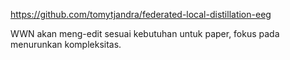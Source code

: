 https://github.com/tomytjandra/federated-local-distillation-eeg

WWN akan meng-edit sesuai kebutuhan untuk paper, fokus pada menurunkan kompleksitas.